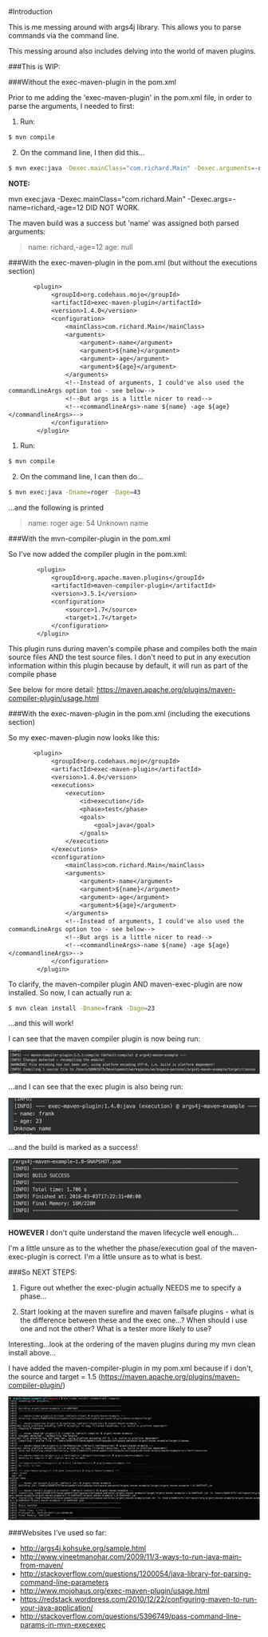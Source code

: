 #Introduction

This is me messing around with args4j library. This allows you to parse commands via the command line.

This messing around also includes delving into the world of maven plugins.

###This is WIP:

###Without the exec-maven-plugin in the pom.xml

Prior to me adding the 'exec-maven-plugin' in the pom.xml file, in order to parse the arguments, I needed to first:

1) Run: 

```sh
$ mvn compile
```

2) On the command line, I then did this...

```sh
$ mvn exec:java -Dexec.mainClass="com.richard.Main" -Dexec.arguments=-name=richard,-age=12
```

**NOTE:**

mvn exec:java -Dexec.mainClass="com.richard.Main" -Dexec.args=-name=richard,-age=12 DID NOT WORK. 

The maven build was a success but 'name' was assigned both parsed arguments:

> name: richard,-age=12
> age: null

###With the exec-maven-plugin in the pom.xml (but without the executions section)

           <plugin>
                <groupId>org.codehaus.mojo</groupId>
                <artifactId>exec-maven-plugin</artifactId>
                <version>1.4.0</version>
                <configuration>
                    <mainClass>com.richard.Main</mainClass>
                    <arguments>
                        <argument>-name</argument>
                        <argument>${name}</argument>
                        <argument>-age</argument>
                        <argument>${age}</argument>
                    </arguments>
                    <!--Instead of arguments, I could've also used the commandLineArgs option too - see below-->
                    <!--But args is a little nicer to read-->
                    <!--<commandlineArgs>-name ${name} -age ${age}</commandlineArgs>-->
                </configuration>
            </plugin>
            
1) Run:

```sh
$ mvn compile
```

2) On the command line, I can then do...

```sh
$ mvn exec:java -Dname=roger -Dage=43
```

...and the following is printed

> name: roger
> age: 54
> Unknown name


###With the mvn-compiler-plugin in the pom.xml

So I've now added the compiler plugin in the pom.xml:

            <plugin>
                <groupId>org.apache.maven.plugins</groupId>
                <artifactId>maven-compiler-plugin</artifactId>
                <version>3.5.1</version>
                <configuration>
                    <source>1.7</source>
                    <target>1.7</target>
                </configuration>
            </plugin>
           
This plugin runs during maven's compile phase and compiles both the main source files AND the test source files.
I don't need to put in any execution information within this plugin because by default, it will run as part of the compile phase 

See below for more detail:
https://maven.apache.org/plugins/maven-compiler-plugin/usage.html


###With the exec-maven-plugin in the pom.xml (including the executions section)

So my exec-maven-plugin now looks like this:

           <plugin>
                <groupId>org.codehaus.mojo</groupId>
                <artifactId>exec-maven-plugin</artifactId>
                <version>1.4.0</version>
                <executions>
                    <execution>
                        <id>execution</id>
                        <phase>test</phase>
                        <goals>
                            <goal>java</goal>
                        </goals>
                    </execution>
                </executions>
                <configuration>
                    <mainClass>com.richard.Main</mainClass>
                    <arguments>
                        <argument>-name</argument>
                        <argument>${name}</argument>
                        <argument>-age</argument>
                        <argument>${age}</argument>
                    </arguments>
                    <!--Instead of arguments, I could've also used the commandLineArgs option too - see below-->
                    <!--But args is a little nicer to read-->
                    <!--<commandlineArgs>-name ${name} -age ${age}</commandlineArgs>-->
                </configuration>
            </plugin>

To clarify, the maven-compiler plugin AND maven-exec-plugin are now installed. So now, I can actually run a:

```sh
$ mvn clean install -Dname=frank -Dage=23
```

...and this will work! 

I can see that the maven compiler plugin is now being run:

![Maven compiler plugin running Snippet](readme_images/maven_compiler_plugin.png)

...and I can see that the exec plugin is also being run:

![Maven exec plugin running Snippet](readme_images/maven_exec_plugin.png)

...and the build is marked as a success!

![Build success Snippet](readme_images/success.png)


**HOWEVER** I don't quite understand the maven lifecycle well enough...

I'm a little unsure as to the whether the phase/execution goal of the maven-exec-plugin is correct. I'm a little unsure
as to what is best. 

###So NEXT STEPS:
 
1) Figure out whether the exec-plugin actually NEEDS me to specify a phase...

2) Start looking at the maven surefire and maven failsafe plugins - what is the difference between these and the exec one...?
When should i use one and not the other? What is a tester more likely to use?

Interesting...look at the ordering of the maven plugins during my mvn clean install above...

I have added the maven-compiler-plugin in my pom.xml because if i don't, the source and target = 1.5
(https://maven.apache.org/plugins/maven-compiler-plugin/)

![Maven default plugin lifecycle Snippet](readme_images/maven_default_plugin_lifecycle.png)




###Websites I've used so far:

- http://args4j.kohsuke.org/sample.html
- http://www.vineetmanohar.com/2009/11/3-ways-to-run-java-main-from-maven/
- http://stackoverflow.com/questions/1200054/java-library-for-parsing-command-line-parameters
- http://www.mojohaus.org/exec-maven-plugin/usage.html
- https://redstack.wordpress.com/2010/12/22/configuring-maven-to-run-your-java-application/
- http://stackoverflow.com/questions/5396749/pass-command-line-params-in-mvn-execexec